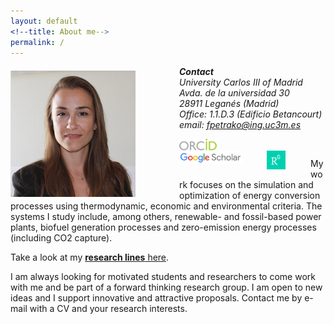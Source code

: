 ```yaml
---
layout: default
<!--title: About me-->
permalink: /
---
```


<!-- ![Fontina Petrakopoulou](/files/1_.png){:style="float: left;margin-right: 20px;margin-top: 7px;" width="50px"} -->
<img src="/files/4.png" alt="Fontina Petrakopoulou" width="200px" style="float: left;margin-right: 70px;margin-top: 7px;margin-bottom: 5px">

***Contact**   
University Carlos III of Madrid   
Avda. de la universidad 30  
28911 Leganés (Madrid)  
Office: 1.1.D.3 (Edificio Betancourt)   
email: fpetrako@ing.uc3m.es*

[<img src="/files/orcid-logo.png" alt="Fontina Petrakopoulou" width="60px" style="float: left;margin-right: 40px;margin-top: 0px;">](http://orcid.org/0000-0001-6878-4591)
[<img src="/files/Scholar.png" alt="Fontina Petrakopoulou" width="100px" style="float: left;margin-right: 40px;margin-top: 0px;">](https://scholar.google.es/citations?user=LLgloUsAAAAJ&amp;hl=en)
[<img src="/files/researchgate-dss.png" alt="Fontina Petrakopoulou" width="30px" style="float: left;margin-right: 40px;margin-top: 0px;">](https://www.researchgate.net/profile/Fontina_Petrakopoulou) 
<br>

My work focuses on the simulation and optimization of energy conversion processes using thermodynamic, economic and environmental criteria. The systems I study include, among others, renewable- and fossil-based power plants, biofuel generation processes and zero-emission energy processes (including CO2 capture). 

Take a look at my [**research lines** here](http://fontina-petrakopoulou.github.io/research/).

I am always looking for motivated students and researchers to come work with me and be part of a forward thinking research group. I am open to new ideas and I support innovative and attractive proposals. Contact me by e-mail with a CV and your research interests. 


